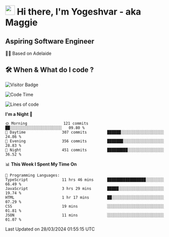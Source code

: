 <h1><img src="https://emojis.slackmojis.com/emojis/images/1531849430/4246/blob-sunglasses.gif?1531849430" width="30"/> Hi there, I'm Yogeshvar - aka Maggie</h1>

## Aspiring Software Engineer
🏂🏻  Based on Adelaide 

## 🛠 When & What do I code ?  

![Visitor Badge](https://visitor-badge.feriirawann.repl.co?username=yogeshvar&repo=yogeshvar&label=Visitors&style=plastic&color=%23457BFF&contentType=svg)

<!--START_SECTION:waka-->
![Code Time](http://img.shields.io/badge/Code%20Time-2%2C786%20hrs%2042%20mins-blue)

![Lines of code](https://img.shields.io/badge/From%20Hello%20World%20I%27ve%20Written-4.1%20million%20lines%20of%20code-blue)

**I'm a Night 🦉** 

```text
🌞 Morning                121 commits         ██░░░░░░░░░░░░░░░░░░░░░░░   09.80 % 
🌆 Daytime                307 commits         ██████░░░░░░░░░░░░░░░░░░░   24.86 % 
🌃 Evening                356 commits         ███████░░░░░░░░░░░░░░░░░░   28.83 % 
🌙 Night                  451 commits         █████████░░░░░░░░░░░░░░░░   36.52 % 
```


📊 **This Week I Spent My Time On** 

```text
💬 Programming Languages: 
TypeScript               11 hrs 46 mins      █████████████████░░░░░░░░   66.49 % 
JavaScript               3 hrs 29 mins       █████░░░░░░░░░░░░░░░░░░░░   19.74 % 
HTML                     1 hr 17 mins        ██░░░░░░░░░░░░░░░░░░░░░░░   07.29 % 
CSS                      19 mins             ░░░░░░░░░░░░░░░░░░░░░░░░░   01.81 % 
JSON                     11 mins             ░░░░░░░░░░░░░░░░░░░░░░░░░   01.07 % 
```


 Last Updated on 28/03/2024 01:55:15 UTC
<!--END_SECTION:waka-->
